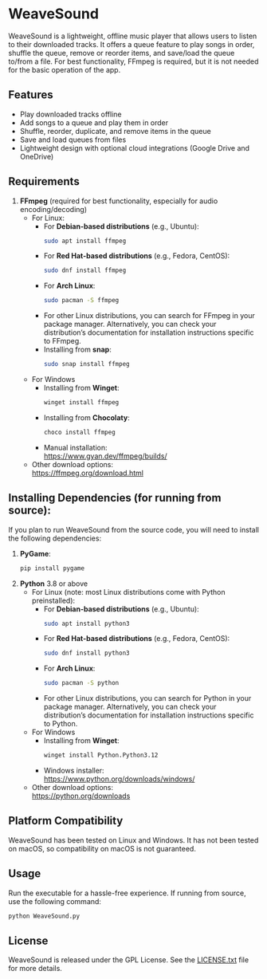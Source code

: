 # WeaveSound

WeaveSound is a lightweight, offline music player that allows users to listen to their downloaded tracks. It offers a queue feature to play songs in order, shuffle the queue, remove or reorder items, and save/load the queue to/from a file. For best functionality, FFmpeg is required, but it is not needed for the basic operation of the app.

## Features
- Play downloaded tracks offline
- Add songs to a queue and play them in order
- Shuffle, reorder, duplicate, and remove items in the queue
- Save and load queues from files
- Lightweight design with optional cloud integrations (Google Drive and OneDrive)

## Requirements
1. **FFmpeg** (required for best functionality, especially for audio encoding/decoding)
    - For Linux:
      - For **Debian-based distributions** (e.g., Ubuntu):
        ```bash
        sudo apt install ffmpeg
      - For **Red Hat-based distributions** (e.g., Fedora, CentOS):
          ```bash
          sudo dnf install ffmpeg
      - For **Arch Linux**:
          ```bash
          sudo pacman -S ffmpeg
      - For other Linux distributions, you can search for FFmpeg in your package manager. Alternatively, you can check your distribution’s documentation for installation instructions specific to FFmpeg.
      - Installing from **snap**:
          ```bash
          sudo snap install ffmpeg
    - For Windows
      - Installing from **Winget**:
          ```bash
          winget install ffmpeg
      - Installing from **Chocolaty**:
          ```bash
          choco install ffmpeg
      - Manual installation:  
          https://www.gyan.dev/ffmpeg/builds/
    - Other download options:  
          https://ffmpeg.org/download.html

## Installing Dependencies (for running from source):
If you plan to run WeaveSound from the source code, you will need to install the following dependencies:

1. **PyGame**:
   ```bash
   pip install pygame
2. **Python** 3.8 or above
   - For Linux (note: most Linux distributions come with Python preinstalled):
     - For **Debian-based distributions** (e.g., Ubuntu):
       ```bash
       sudo apt install python3
      - For **Red Hat-based distributions** (e.g., Fedora, CentOS):
         ```bash
         sudo dnf install python3
     - For **Arch Linux**:
         ```bash
         sudo pacman -S python
     - For other Linux distributions, you can search for Python in your package manager. Alternatively, you can check your distribution’s documentation for installation instructions specific to Python.
   - For Windows
     - Installing from **Winget**:
         ```bash
         winget install Python.Python3.12
     - Windows installer:  
         https://www.python.org/downloads/windows/
   - Other download options:  
         https://python.org/downloads

## Platform Compatibility
WeaveSound has been tested on Linux and Windows. It has not been tested on macOS, so compatibility on macOS is not guaranteed.

## Usage
Run the executable for a hassle-free experience.
If running from source, use the following command:
```bash
python WeaveSound.py
```
## License
WeaveSound is released under the GPL License. See the [LICENSE.txt](https://github.com/DudenessBoy/WeaveSound/blob/main/LICENSE.txt) file for more details.
